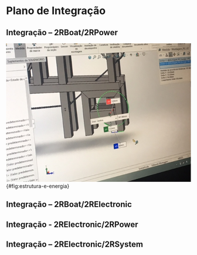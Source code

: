 # Plano de Integração
## Integração – 2RBoat/2RPower

![Local da estrutura para acoplamento do eletroímã e disco](imagens/IMG_5119.JPG){#fig:estrutura-e-energia}

## Integração – 2RBoat/2RElectronic
## Integração - 2RElectronic/2RPower
## Integração – 2RElectronic/2RSystem
